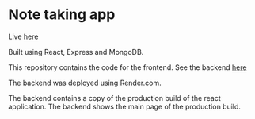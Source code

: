 # Note taking app

Live [here](https://express-notes-app-backend.onrender.com/)

Built using React, Express and MongoDB.

This repository contains the code for the frontend. See the backend [here](https://github.com/AndresBo/express-notes-app-backend)

The backend was deployed using Render.com.

The backend contains a copy of the production build of the react application. The backend shows the main page of the production build. 

